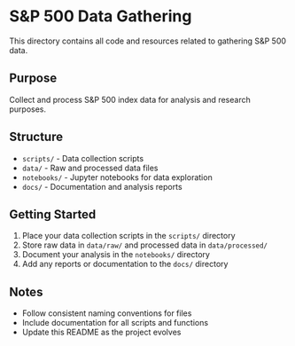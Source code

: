 # S&P 500 Data Gathering

This directory contains all code and resources related to gathering S&P 500 data.

## Purpose
Collect and process S&P 500 index data for analysis and research purposes.

## Structure
- `scripts/` - Data collection scripts
- `data/` - Raw and processed data files
- `notebooks/` - Jupyter notebooks for data exploration
- `docs/` - Documentation and analysis reports

## Getting Started
1. Place your data collection scripts in the `scripts/` directory
2. Store raw data in `data/raw/` and processed data in `data/processed/`
3. Document your analysis in the `notebooks/` directory
4. Add any reports or documentation to the `docs/` directory

## Notes
- Follow consistent naming conventions for files
- Include documentation for all scripts and functions
- Update this README as the project evolves